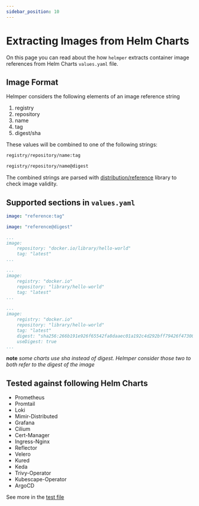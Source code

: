 ```yaml
---
sidebar_position: 10
---
```


# Extracting Images from Helm Charts

On this page you can read about the how `helmper` extracts container image references from Helm Charts `values.yaml` file.  

## Image Format

Helmper considers the following elements of an image reference string

1. registry
2. repository
3. name
4. tag
5. digest/sha

These values will be combined to one of the following strings:

```txt
registry/repository/name:tag
```

```txt
registry/repository/name@digest
```

The combined strings are parsed with [distribution/reference](https://github.com/distribution/reference) library to check image validity.

## Supported sections in `values.yaml`

```yaml
image: "reference:tag"
```

```yaml
image: "reference@digest"
```

```yaml
...
image:
    repository: "docker.io/library/hello-world"
    tag: "latest"
...
```

```yaml
...
image:
    registry: "docker.io"
    repository: "library/hello-world"
    tag: "latest"
...
```

```yaml
...
image:
    registry: "docker.io"
    repository: "library/hello-world"
    tag: "latest"
    digest: "sha256:266b191e926f65542fa8daaec01a192c4d292bff79426f47300a046e1bc576fd"
    useDigest: true
...
```

**note** *some charts use sha instead of digest. Helmper consider those two to both refer to the digest of the image*

<!-- ### Ignored sections 

Helmper will ignore the following sections: 

```yaml
...
global:
    image:
        registry: ""
        repository: ""
        tag: ""
...
``` -->

## Tested against following Helm Charts

- Prometheus
- Promtail
- Loki
- Mimir-Distributed
- Grafana
- Cilium
- Cert-Manager
- Ingress-Nginx
- Reflector
- Velero
- Kured
- Keda
- Trivy-Operator
- Kubescape-Operator
- ArgoCD

See more in the [test file](https://github.com/ChristofferNissen/helmper/blob/main/internal/program_test.go)
